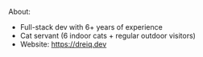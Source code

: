 About:
- Full-stack dev with 6+ years of experience
- Cat servant (6 indoor cats + regular outdoor visitors)
- Website: https://dreiq.dev
